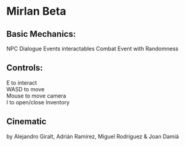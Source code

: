 # Mirlan Beta

## Basic Mechanics:
NPC Dialogue
Events interactables
Combat Event with Randomness                       

## Controls:
E to interact                        
WASD to move                       
Mouse to move camera                       
I to open/close Inventory 

## Cinematic 

by Alejandro Giralt, Adrián Ramírez, Miguel Rodríguez & Joan Damiá
